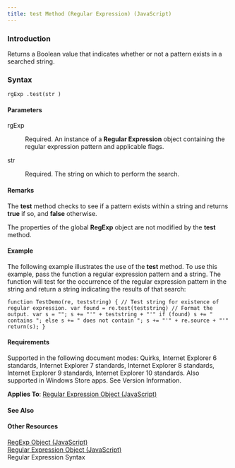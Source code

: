 ```yaml
---
title: test Method (Regular Expression) (JavaScript)
---
```


### Introduction 

 Returns a Boolean value that indicates whether or not a pattern exists in a searched string.

### Syntax 

```
rgExp .test(str )
```

#### Parameters 

<div id="sectionSection0" class="section" name="collapseableSection" style="" expanded="true">
  <dl class="authored">
    <dt>
      <span class="parameter" sdata="paramReference" xmlns:util="util">rgExp</span>
    </dt>
    <dd>
      <p xmlns:util="util">
        Required. An instance of a <b>Regular Expression</b> object containing the regular expression pattern and applicable flags.
      </p>
    </dd>
    <dt>
      <span class="parameter" sdata="paramReference" xmlns:util="util">str</span>
    </dt>
    <dd>
      <p xmlns:util="util">
        Required. The string on which to perform the search.
      </p>
    </dd>
  </dl>
</div>

#### Remarks 

<div id="languageReferenceRemarksSection" class="section" name="collapseableSection" style="">
  <p xmlns:util="util">
    The <b>test</b> method checks to see if a pattern exists within a string and returns <b>true</b> if so, and <b>false</b> otherwise.
  </p>
  <p xmlns:util="util">
    The properties of the global <b>RegExp</b> object are not modified by the <b>test</b> method.
  </p>
</div>

#### Example 

<p xmlns:util="util">
  The following example illustrates the use of the <b>test</b> method. To use this example, pass the function a regular expression pattern and a string. The function will test for the occurrence of
  the regular expression pattern in the string and return a string indicating the results of that search:
</p>

```
function TestDemo(re, teststring) { // Test string for existence of regular expression. var found = re.test(teststring) // Format the output. var s = ""; s += "'" + teststring + "'" if (found) s += "
contains "; else s += " does not contain "; s += "'" + re.source + "'" return(s); }
```

#### Requirements 

<div id="requirementsTitleSection" class="section" name="collapseableSection" style="">
  <p xmlns:util="util"></p>
  <p>
    Supported in the following document modes: Quirks, Internet Explorer 6 standards, Internet Explorer 7 standards, Internet Explorer 8 standards, Internet Explorer 9 standards, Internet Explorer 10
    standards. Also supported in Windows Store apps. See Version Information.
  </p>
  <p xmlns:util="util">
    <b>Applies To</b>: <span sdata="link"><a href="346aa83e-a045-47ea-acae-b42c7b121534.htm">Regular Expression Object (JavaScript)</a></span>
  </p>
</div>

#### See Also 

<div id="seeAlsoSection" class="section" name="collapseableSection" style="">
  <h4 class="subHeading">
    Other Resources
  </h4>
  <div class="seeAlsoStyle">
    <span sdata="link" xmlns:util="util"><a href="7f6b1073-8cbb-49ed-94b6-56833ba663c5.htm">RegExp Object (JavaScript)</a></span>
  </div>
  <div class="seeAlsoStyle">
    <span sdata="link" xmlns:util="util"><a href="346aa83e-a045-47ea-acae-b42c7b121534.htm">Regular Expression Object (JavaScript)</a></span>
  </div>
  <div class="seeAlsoStyle">
    <span sdata="link" xmlns:util="util">Regular Expression Syntax</span>
  </div>
</div>

